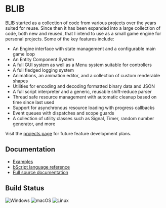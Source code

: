 # BLIB


BLIB started as a collection of code from various projects over the years suited for reuse. Since then it has been expanded into a large collection
of code, both new and reused, that I intend to use as a small game engine for personal projects. Some of the key features include:
- An Engine interface with state management and a configurable main game loop
- An Entity Component System
- A full GUI system as well as a Menu system suitable for controllers
- A full fledged logging system
- Animations, an animation editor, and a collection of custom renderable shapes
- Utilities for encoding and decoding formatted binary data and JSON
- A full script interpreter and a generic, reusable shift-reduce parser
- Thread safe resource management with automatic cleanup based on time since last used
- Support for asynchronous resource loading with progress callbacks
- Event queues with dispatches and scope guards
- A collection of utility classes such as Signal, Timer, random number generator, and more

Visit the [projects page](https://github.com/benreid24/BLIB/projects) for future feature development plans.

## Documentation

- [Examples](examples)
- [bScript language reference](docs/wiki/bscript_reference.md)
- [Full source documentation](https://benreid24.github.io/BLIB/modules.html)

## Build Status
![Windows](https://github.com/benreid24/BLIB/workflows/windows-verify/badge.svg?branch=master) 
![macOS](https://github.com/benreid24/BLIB/workflows/macos-verify/badge.svg?branch=master) 
![Linux](https://github.com/benreid24/BLIB/workflows/linux-verify/badge.svg?branch=master)
